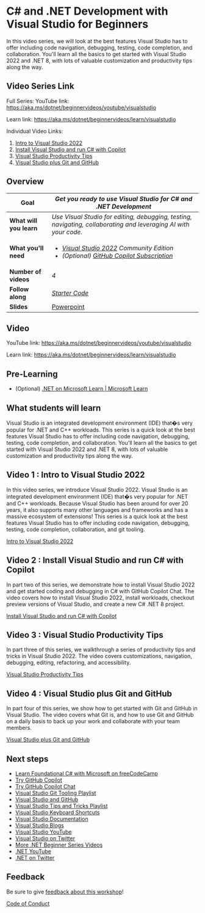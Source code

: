 # C# and .NET Development with Visual Studio for Beginners

In this video series, we will look at the best features Visual Studio has to offer including code navigation, debugging, testing, code completion, and collaboration. You'll learn all the basics to get started with Visual Studio 2022 and .NET 8, with lots of valuable customization and productivity tips along the way.

## Video Series Link

Full Series:
YouTube link: https://aka.ms/dotnet/beginnervideos/youtube/visualstudio 

Learn link: https://aka.ms/dotnet/beginnervideos/learn/visualstudio

Individual Video Links:
1. [Intro to Visual Studio 2022](https://youtu.be/gf1dutyveAY)
1. [Install Visual Studio and run C# with Copilot](https://youtu.be/Visas5_Lc0Q)
1. [Visual Studio Productivity Tips](https://youtu.be/FqnNCOg2sP0)
1. [Visual Studio plus Git and GitHub](https://youtu.be/ZEsmBfJlBDI)

## Overview


| **Goal**              | *Get you ready to use Visual Studio for C# and .NET Development*                                    |
| ----------------------------- | --------------------------------------------------------------------- |
| **What will you learn**       | *Use Visual Studio for editing, debugging, testing, navigating, collaborating and leveraging AI with your code.*                                        |
| **What you'll need**          | *<ul><li>[Visual Studio 2022](https://visualstudio.microsoft.com/) Community Edition </li><li>(Optional) [GitHub Copilot Subscription](https://github.com/features/copilot?utm_source=vscom&utm_medium=hero&utm_campaign=cta-get#pricing)</li></ul>* |
| **Number of videos**                  | *4*                                                                |
| **Follow along**                  | *[Starter Code]("./sample-code)*                                                                |
| **Slides** | [Powerpoint](git-and-github-slides.pptx) 
                         
## Video

YouTube link: https://aka.ms/dotnet/beginnervideos/youtube/visualstudio 

Learn link: https://aka.ms/dotnet/beginnervideos/learn/visualstudio

## Pre-Learning

- (Optional) [.NET on Microsoft Learn | Microsoft Learn](https://learn.microsoft.com/en-us/training/dotnet/?WT.mc_id=friends-0000-jamont)

## What students will learn

Visual Studio is an integrated development environment (IDE) that�s very popular for .NET and C++ workloads. This series is a quick look at the best features Visual Studio has to offer including code navigation, debugging, testing, code completion, and collaboration. You'll learn all the basics to get started with Visual Studio 2022 and .NET 8, with lots of valuable customization and productivity tips along the way.

## Video 1 : Intro to Visual Studio 2022

In this video series, we introduce Visual Studio 2022. Visual Studio is an integrated development environment (IDE) that�s very popular for .NET and C++ workloads. Because Visual Studio has been around for over 20 years, it also supports many other languages and frameworks and has a massive ecosystem of extensions! This series is a quick look at the best features Visual Studio has to offer including code navigation, debugging, testing, code completion, collaboration, and git tooling.

[Intro to Visual Studio 2022](https://youtu.be/gf1dutyveAY)

## Video 2 : Install Visual Studio and run C# with Copilot

In part two of this series, we demonstrate how to install Visual Studio 2022 and get started coding and debugging in C# with GitHub Copilot Chat. The video covers how to install Visual Studio 2022, install workloads, checkout preview versions of Visual Studio, and create a new C# .NET 8 project.

[Install Visual Studio and run C# with Copilot](https://youtu.be/Visas5_Lc0Q)

## Video 3 : Visual Studio Productivity Tips

In part three of this series, we walkthrough a series of productivity tips and tricks in Visual Studio 2022. The video covers customizations, navigation, debugging, editing, refactoring, and accessibility.

[Visual Studio Productivity Tips](https://youtu.be/FqnNCOg2sP0)

## Video 4 : Visual Studio plus Git and GitHub 

In part four of this series, we show how to get started with Git and GitHub in Visual Studio. The video covers what Git is, and how to use Git and GitHub on a daily basis to back up your work and collaborate with your team members.

[Visual Studio plus Git and GitHub](https://youtu.be/ZEsmBfJlBDI)

## Next steps
- [Learn Foundational C# with Microsoft on freeCodeCamp](https://www.freecodecamp.org/learn/foundational-c-sharp-with-microsoft/)
- [Try GitHub Copilot](https://marketplace.visualstudio.com/items?itemName=GitHub.copilotvs)
- [Try GitHub Copilot Chat](https://marketplace.visualstudio.com/items?itemName=GitHub.copilot-chat)
- [Visual Studio Git Tooling Playlist](https://www.youtube.com/playlist?list=PLReL099Y5nRdR6_HrC79ABbkXZp2MP5Ku)
- [Visual Studio and GitHub](https://visualstudio.microsoft.com/vs/github/)
- [Visual Studio Tips and Tricks Playlist](https://www.youtube.com/playlist?list=PLReL099Y5nRc-zbaFbf0aNcIamBQujOxP)
- [Visual Studio Keyboard Shortcuts](https://learn.microsoft.com/en-us/visualstudio/ide/default-keyboard-shortcuts-in-visual-studio?view=vs-2022)
- [Visual Studio Documentation](https://learn.microsoft.com/en-us/visualstudio/windows/?view=vs-2022)
- [Visual Studio Blogs](https://devblogs.microsoft.com/visualstudio/)
- [Visual Studio YouTube](https://www.youtube.com/@visualstudio)
- [Visual Studio on Twitter](https://twitter.com/visualstudio)
- [More .NET Beginner Series Videos](https://dot.net/videos) 
- [.NET YouTube](https://youtube.com/dotnet)
- [.NET on Twitter](https://twitter.com/dotnet) 

## Feedback

Be sure to give [feedback about this workshop](https://aka.ms/dotnet/beginnervideos/feedback)!

[Code of Conduct](../CODE_OF_CONDUCT.md)

